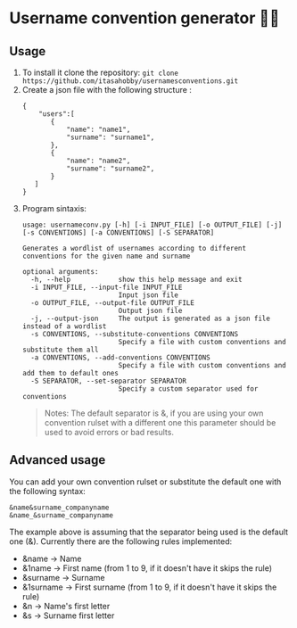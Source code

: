 
# Username convention generator 🙎‍♂️

## Usage 

 1. To install it clone the repository: 
	 `git clone https://github.com/itasahobby/usernamesconventions.git`
 2. Create a json file with the following structure :
	 ```
	 {
		 "users":[
			{
				"name": "name1",
				"surname": "surname1",
			},
			{
				"name": "name2",
				"surname": "surname2",
			}
		]
	 }
	 ``` 
3. Program sintaxis:
	```
	usage: usernameconv.py [-h] [-i INPUT_FILE] [-o OUTPUT_FILE] [-j] [-s CONVENTIONS] [-a CONVENTIONS] [-S SEPARATOR]

	Generates a wordlist of usernames according to different conventions for the given name and surname

	optional arguments:
	  -h, --help            show this help message and exit
	  -i INPUT_FILE, --input-file INPUT_FILE
	                        Input json file
	  -o OUTPUT_FILE, --output-file OUTPUT_FILE
	                        Output json file
	  -j, --output-json     The output is generated as a json file instead of a wordlist
	  -s CONVENTIONS, --substitute-conventions CONVENTIONS
	                        Specify a file with custom conventions and substitute them all
	  -a CONVENTIONS, --add-conventions CONVENTIONS
	                        Specify a file with custom conventions and add them to default ones
	  -S SEPARATOR, --set-separator SEPARATOR
	                        Specify a custom separator used for conventions
	```
	> Notes: The default separator is &, if you are using your own convention rulset with a different one this parameter should be used to avoid errors or bad results.
	
## Advanced usage
You can add your own convention rulset or substitute the default one with the following syntax:
```
&name&surname_companyname
&name_&surname_companyname
```
The example above is assuming that the separator being used is the default one (&). 
Currently there are the following rules implemented:
* &name -> Name
* &1name -> First name (from 1 to 9, if it doesn't have it skips the rule)
* &surname -> Surname
* &1surname -> First surname (from 1 to 9, if it doesn't have it skips the rule)
* &n -> Name's first letter
* &s -> Surname first letter 